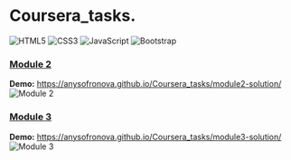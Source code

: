 # Coursera_tasks. 
![HTML5](https://img.shields.io/badge/html5-%23E34F26.svg?style=for-the-badge&logo=html5&logoColor=white) ![CSS3](https://img.shields.io/badge/css3-%231572B6.svg?style=for-the-badge&logo=css3&logoColor=white) ![JavaScript](https://img.shields.io/badge/javascript-%23323330.svg?style=for-the-badge&logo=javascript&logoColor=%23F7DF1E) ![Bootstrap](https://img.shields.io/badge/bootstrap-%23563D7C.svg?style=for-the-badge&logo=bootstrap&logoColor=white)  

### [Module 2](https://github.com/jhu-ep-coursera/fullstack-course4/blob/master/assignments/assignment2/Assignment-2.md)  
**Demo:** https://anysofronova.github.io/Coursera_tasks/module2-solution/  
![Module 2](https://i.postimg.cc/tTmm1m4c/2022-03-21-08-23-09.png)

### [Module 3](https://github.com/jhu-ep-coursera/fullstack-course4/blob/master/assignments/assignment3/Assignment-3.md)  
**Demo:** https://anysofronova.github.io/Coursera_tasks/module3-solution/  
![Module 3](https://i.postimg.cc/9F2NDTmC/2022-03-21-08-30-11.png)


